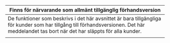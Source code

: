 |                                                                     Finns för närvarande som allmänt tillgänglig förhandsversion                                                                      |
|----------------------------------------------------------------------------------------------------------------------------------------------------------------------|
| De funktioner som beskrivs i det här avsnittet är bara tillgängliga för kunder som har tillgång till förhandsversionen. Det här meddelandet tas bort när det har släppts för alla kunder. |
|                                                                                                                                                                      |

